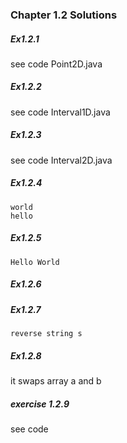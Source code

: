 ### Chapter 1.2 Solutions

##### Ex1.2.1

see code Point2D.java

##### Ex1.2.2

see code Interval1D.java

##### Ex1.2.3

see code Interval2D.java

##### Ex1.2.4

```
world
hello
```

##### Ex1.2.5

```
Hello World
```

##### Ex1.2.6


##### Ex1.2.7

```
reverse string s
```

##### Ex1.2.8

it swaps array a and b

##### exercise 1.2.9

see code

